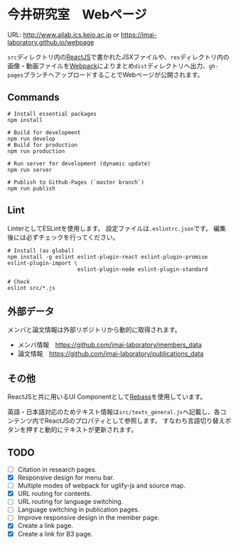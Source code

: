 # 今井研究室　Webページ

URL: http://www.ailab.ics.keio.ac.jp or https://imai-laboratory.github.io/webpage

`src`ディレクトリ内の[ReactJS](https://facebook.github.io/react/)で書かれたJSXファイルや、`res`ディレクトリ内の画像・動画ファイルを[Webpack](https://webpack.github.io/)によりまとめ`dist`ディレクトリへ出力、`gh-pages`ブランチへアップロードすることでWebページが公開されます。

## Commands
```
# Install essential packages
npm install

# Build for development
npm run develop
# Build for production
npm run production

# Run server for development (dynamic update)
npm run server

# Publish to Github-Pages (`master branch`)
npm run publish
```

## Lint
LinterとしてESLintを使用します。
設定ファイルは`.eslintrc.json`です。
編集後には必ずチェックを行ってください。
```
# Install (as global)
npm install -g eslint eslint-plugin-react eslint-plugin-promise eslint-plugin-import \
                      eslint-plugin-node eslint-plugin-standard

# Check
eslint src/*.js
```

## 外部データ
メンバと論文情報は外部リポジトリから動的に取得されます。
* メンバ情報　https://github.com/imai-laboratory/members_data
* 論文情報　https://github.com/imai-laboratory/publications_data

## その他
ReactJSと共に用いるUI Componentとして[Rebass](https://rebassjs.org/)を使用しています。

英語・日本語対応のためテキスト情報は`src/texts_general.js`へ記載し、各コンテンツ内でReactJSのプロパティとして参照します。
すなわち言語切り替えボタンを押すと動的にテキストが更新されます。

## TODO
- [ ] Citation in research pages.
- [x] Responsive design for menu bar.
- [ ] Multiple modes of webpack for uglify-js and source map.
- [x] URL routing for contents.
- [ ] URL routing for language switching.
- [ ] Language switching in publication pages.
- [ ] Improve responsive design in the member page.
- [x] Create a link page.
- [x] Create a link for B3 page.
